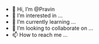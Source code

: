 - 👋 Hi, I’m @Pravin
- 👀 I’m interested in ...
- 🌱 I’m currently learning ...
- 💞️ I’m looking to collaborate on ...
- 📫 How to reach me ...

<!---

Pravin Bichitkar is a ✨ special ✨ repository because its `README.md` (this file) appears on your GitHub profile.
You can click the Preview link to take a look at your changes.
--->
